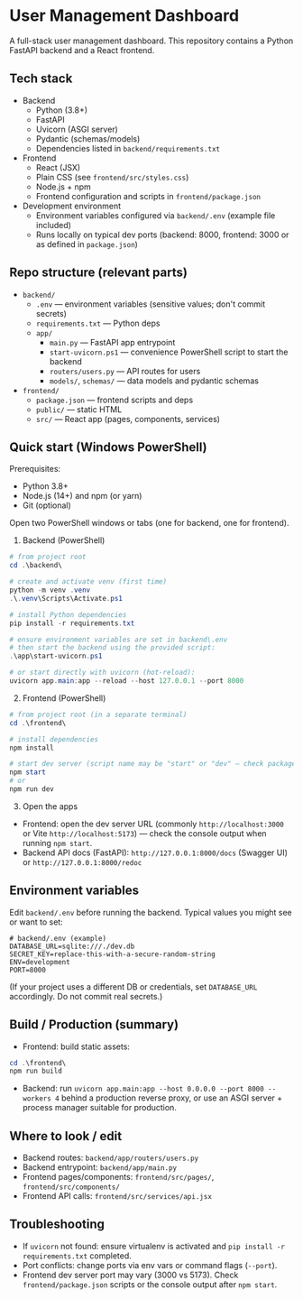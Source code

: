 # User Management Dashboard

A full-stack user management dashboard. This repository contains a Python FastAPI backend and a React frontend.

## Tech stack
- Backend
  - Python (3.8+)
  - FastAPI
  - Uvicorn (ASGI server)
  - Pydantic (schemas/models)
  - Dependencies listed in `backend/requirements.txt`
- Frontend
  - React (JSX)
  - Plain CSS (see `frontend/src/styles.css`)
  - Node.js + npm
  - Frontend configuration and scripts in `frontend/package.json`
- Development environment
  - Environment variables configured via `backend/.env` (example file included)
  - Runs locally on typical dev ports (backend: 8000, frontend: 3000 or as defined in `package.json`)

## Repo structure (relevant parts)
- `backend/`
  - `.env` — environment variables (sensitive values; don't commit secrets)
  - `requirements.txt` — Python deps
  - `app/`
    - `main.py` — FastAPI app entrypoint
    - `start-uvicorn.ps1` — convenience PowerShell script to start the backend
    - `routers/users.py` — API routes for users
    - `models/`, `schemas/` — data models and pydantic schemas
- `frontend/`
  - `package.json` — frontend scripts and deps
  - `public/` — static HTML
  - `src/` — React app (pages, components, services)

## Quick start (Windows PowerShell)
Prerequisites:
- Python 3.8+
- Node.js (14+) and npm (or yarn)
- Git (optional)

Open two PowerShell windows or tabs (one for backend, one for frontend).

1) Backend (PowerShell)
```powershell
# from project root
cd .\backend\

# create and activate venv (first time)
python -m venv .venv
.\.venv\Scripts\Activate.ps1

# install Python dependencies
pip install -r requirements.txt

# ensure environment variables are set in backend\.env
# then start the backend using the provided script:
.\app\start-uvicorn.ps1

# or start directly with uvicorn (hot-reload):
uvicorn app.main:app --reload --host 127.0.0.1 --port 8000
```

2) Frontend (PowerShell)
```powershell
# from project root (in a separate terminal)
cd .\frontend\

# install dependencies
npm install

# start dev server (script name may be "start" or "dev" — check package.json)
npm start
# or
npm run dev
```

3) Open the apps
- Frontend: open the dev server URL (commonly `http://localhost:3000` or Vite `http://localhost:5173`) — check the console output when running `npm start`.
- Backend API docs (FastAPI): `http://127.0.0.1:8000/docs` (Swagger UI) or `http://127.0.0.1:8000/redoc`

## Environment variables
Edit `backend/.env` before running the backend. Typical values you might see or want to set:
```
# backend/.env (example)
DATABASE_URL=sqlite:///./dev.db
SECRET_KEY=replace-this-with-a-secure-random-string
ENV=development
PORT=8000
```
(If your project uses a different DB or credentials, set `DATABASE_URL` accordingly. Do not commit real secrets.)

## Build / Production (summary)
- Frontend: build static assets:
```powershell
cd .\frontend\
npm run build
```
- Backend: run `uvicorn app.main:app --host 0.0.0.0 --port 8000 --workers 4` behind a production reverse proxy, or use an ASGI server + process manager suitable for production.

## Where to look / edit
- Backend routes: `backend/app/routers/users.py`
- Backend entrypoint: `backend/app/main.py`
- Frontend pages/components: `frontend/src/pages/`, `frontend/src/components/`
- Frontend API calls: `frontend/src/services/api.jsx`

## Troubleshooting
- If `uvicorn` not found: ensure virtualenv is activated and `pip install -r requirements.txt` completed.
- Port conflicts: change ports via env vars or command flags (`--port`).
- Frontend dev server port may vary (3000 vs 5173). Check `frontend/package.json` scripts or the console output after `npm start`.